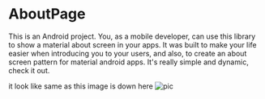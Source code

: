 # AboutPage
This is an Android project. You, as a mobile developer, can use this library to show a material about screen in your apps. It was built to make your life easier when introducing you to your users, and also, to create an about screen pattern for material android apps. It's really simple and dynamic, check it out. 

it look like same as this image is down here
![pic](https://user-images.githubusercontent.com/46280184/70377108-731dff80-1908-11ea-915f-f2d3c2d0a094.PNG)


